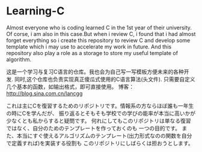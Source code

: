 # Learning-C

Almost everyone who is coding learned C in the 1st year of their university. 
Of corse, i am also in this case.But when i review C, i found that i had almost
forget everything so i create this repository to review C and develop some template
which i may use to accelerate my work in future.
And this repository also play a role as a storage to store my useful template of algorithm.

这是一个学习与复习C语言的仓库。我也会为自己写一写模板方便未来的各种开发.
同时,这个仓库也负责实现真正傻瓜式使用的C语言算法(头文件). 只需要自定义几个基本的函数，如输出格式，即可直接使用。
博客：http://blog.sina.com.cn/lancgg

これは主にCを復習するためのリポジトリです。情報系の方ならほぼ誰も一年生の時にCを学んだが、
振り返るとそもそも学校での学びの能率が本当に高いかが少なくとも私からすると疑問です。
何れにしてもこのリポジトリは単なる復習ではなく、自分のためのテンプレートを作っておくのも
一つの目的です。
また、本当にすぐ使えるアルゴリズムのテンプレート(出力形式なのの関数を自分で定義すれば)を実装する役割も
このリポジトリにしばらくは担おうとします。
